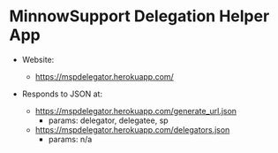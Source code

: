 # MinnowSupport Delegation Helper App

- Website:
	* https://mspdelegator.herokuapp.com/

- Responds to JSON at:
	* https://mspdelegator.herokuapp.com/generate_url.json
		- params: delegator, delegatee, sp
	* https://mspdelegator.herokuapp.com/delegators.json
		- params: n/a

